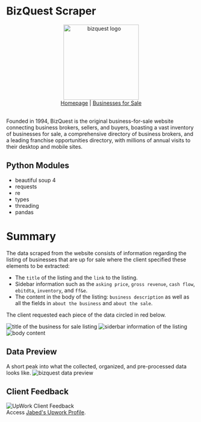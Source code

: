 # BizQuest Scraper
<div align="center">
    <picture><img width="200px" alt="bizquest logo" src="https://github.com/miahj1/bizquest-scraper/assets/84815985/d165661c-b45e-41b4-b16a-d0d3b664913f"></picture>
    <div align="center"><a href="https://www.bizquest.com">Homepage</a> | <a href="https://www.bizquest.com/businesses-for-sale/">Businesses for Sale</a></div>
</div>
<br>

Founded in 1994, BizQuest is the original business-for-sale website connecting business brokers, sellers, and buyers, boasting a vast inventory of businesses for sale, a comprehensive directory of business brokers, and a leading franchise opportunities directory, with millions of annual visits to their desktop and mobile sites.

## Python Modules
- beautiful soup 4
- requests
- re
- types
- threading
- pandas

# Summary
The data scraped from the website consists of information regarding the listing of businesses that are up for sale where the client specified these elements to be extracted:
- The `title` of the listing and the `link` to the listing.
- Sidebar information such as the `asking price`, `gross revenue`, `cash flow`, `ebitdta`, `inventory`, and `ff&e`.
- The content in the body of the listing: `business description` as well as all the fields in `about the business`  and `about the sale`.

The client requested each piece of the data circled in red below.

<picture><img alt="title of the business for sale listing" src="https://github.com/miahj1/bizquest-scraper/assets/84815985/96adc9a2-fcfa-43a6-a264-5492bd1bcf8b"></picture>
<picture><img alt="siderbar information of the listing" src="https://github.com/miahj1/bizquest-scraper/assets/84815985/8f7cd8e1-a978-40e3-aa17-e0b29d2f34a2"></picture>
<picture><img alt="body content" src="https://github.com/miahj1/bizquest-scraper/assets/84815985/3d653821-b07f-4f88-8470-c36e27e66185"></picture>

## Data Preview
A short peak into what the collected, organized, and pre-processed data looks like.
<picture><img alt="bizquest data preview" src="https://github.com/miahj1/bizquest-scraper/assets/84815985/d23a9bfa-a23d-44e8-90bb-779727c80e74"></picture>

## Client Feedback
<picture><img alt="UpWork Client Feedback" src="https://github.com/miahj1/bizquest-scraper/assets/84815985/45e7ec60-ead5-4872-933a-761e782336c3"></picture><br>
Access [Jabed's Upwork Profile](https://www.upwork.com/freelancers/~015c02be44f8ce7ceb).
